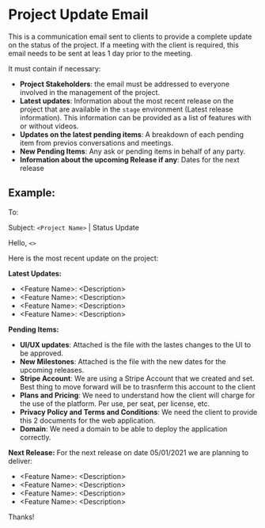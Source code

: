 # Project Update Email

This is a communication email sent to clients to provide a complete update on the status of the project. If a meeting with the client is required, this email needs to be sent at leas 1 day prior to the meeting.

It must contain if necessary:

- **Project Stakeholders**: the email must be addressed to everyone involved in the management of the project.
- **Latest updates**:  Information about the most recent release on the project that are available in the `stage` environment (Latest release information). This information can be provided as a list of features with or without videos.
- **Updates on the latest pending items**: A breakdown of each pending item from previos conversations and meetings.
- **New Pending Items**: Any ask or pending items in behalf of any party.
- **Information about the upcoming Release if any**: Dates for the next release


## Example:

To: <Project Stakeholders> 
  
Subject: `<Project Name>` | Status Update


Hello, `<>`

Here is the most recent update on the project:

**Latest Updates:**

- \<Feature Name\>: \<Description\>
- \<Feature Name\>: \<Description\>
- \<Feature Name\>: \<Description\>
- \<Feature Name\>: \<Description\>


**Pending Items:**
- **UI/UX updates**: Attached is the file with the lastes changes to the UI to be approved. 
- **New Milestones**: Attached is the file with the new dates for the upcoming releases.
- **Stripe Account**: We are using a Stripe Account that we created and set. Best thing to move forward will be to trasnferm this account to the client
- **Plans and Pricing**: We need to understand how the client will charge for the use of the platform. Per use, per seat, per license, etc. 
- **Privacy Policy and Terms and Conditions**: We need the client to provide this 2 documents for the web application.
- **Domain**: We need a domain to be able to deploy the application correctly.


**Next Release:**
For the next release on date 05/01/2021 we are planning to deliver:
- \<Feature Name\>: \<Description\>
- \<Feature Name\>: \<Description\>
- \<Feature Name\>: \<Description\>
- \<Feature Name\>: \<Description\>

Thanks!
<!--stackedit_data:
eyJoaXN0b3J5IjpbLTE5OTM5NzgxNzVdfQ==
-->